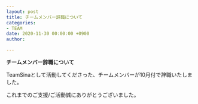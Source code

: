 ```yaml
---
layout: post
title: チームメンバー辞職について
categories:
- TEAM
date: 2020-11-30 00:00:00 +0900
author: 

---
```

**チームメンバー辞職について**

TeamSinaとして活動してくださった、チームメンバーが10月付で辞職いたしました。

これまでのご支援/ご活動誠にありがとうございました。
